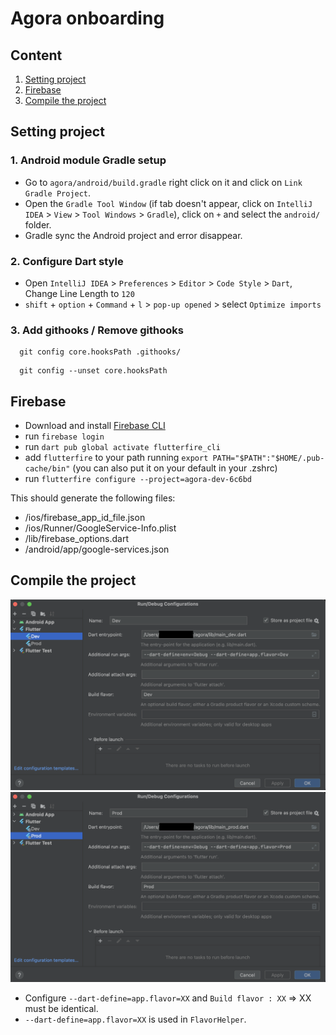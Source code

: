 # Agora onboarding

## Content

1. [Setting project](#setting-project)
2. [Firebase](#firebase)
3. [Compile the project](#compile-the-project)


## Setting project

### 1. Android module Gradle setup
- Go to `agora/android/build.gradle` right click on it and click on `Link Gradle Project`.
- Open the `Gradle Tool Window` (if tab doesn't appear, click on `IntelliJ IDEA` > `View` > `Tool Windows` > `Gradle`), click on `+` and select the `android/` folder.
- Gradle sync the Android project and error disappear.

### 2. Configure Dart style
- Open `IntelliJ IDEA` > `Preferences` > `Editor` > `Code Style` > `Dart`, Change Line Length to `120`
- `shift` + `option` + `Command` + `l` > `pop-up opened` > select `Optimize imports`

### 3. Add githooks / Remove githooks
```shell
  git config core.hooksPath .githooks/
```
```shell
  git config --unset core.hooksPath
```

## Firebase

- Download and install [Firebase CLI](https://firebase.google.com/docs/cli)
- run `firebase login`
- run `dart pub global activate flutterfire_cli`
- add `flutterfire` to your path running `export PATH="$PATH":"$HOME/.pub-cache/bin"` (you can also put it on your default in your .zshrc)
- run `flutterfire configure --project=agora-dev-6c6bd`

This should generate the following files:
- /ios/firebase_app_id_file.json
- /ios/Runner/GoogleService-Info.plist
- /lib/firebase_options.dart
- /android/app/google-services.json


## Compile the project

![main_dev](./image/main_dev.png)
![main_prod](./image/main_prod.png)

- Configure `--dart-define=app.flavor=XX` and `Build flavor : XX` => XX must be identical.
- `--dart-define=app.flavor=XX` is used in `FlavorHelper`.